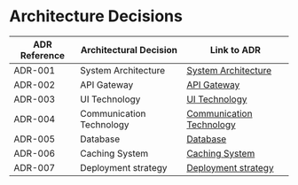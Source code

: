 # Architecture Decisions

| ADR Reference |  Architectural Decision | Link to ADR  |
|---|---|---|
|ADR-001| System Architecture |[System Architecture](Adr's/ADR-001-TypeOfArchitecture.md)|
|ADR-002| API Gateway | [API Gateway](Adr's/ADR-002-APIGateway.md) |
|ADR-003| UI Technology | [UI Technology](Adr's/ADR-003-UITechnology.md) |
|ADR-004| Communication Technology | [Communication Technology](Adr's/ADR-004-CommunicationTechnology.md) |
|ADR-005| Database | [Database](Adr's/ADR-005-DataBase.md) |
|ADR-006| Caching System | [Caching System](Adr's/ADR-006-CachingSystems.md) |
|ADR-007| Deployment strategy | [Deployment strategy](Adr's/ADR-007-DeploymentStrategy.md) |
